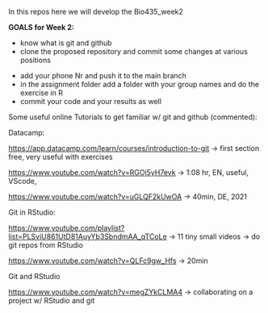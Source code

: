 In this repos here we will develop the Bio435_week2

__GOALS for Week 2:__
* know what is git and github
* clone the proposed repository and commit some changes at various positions
+ add your phone Nr and push it to the main branch
+ in the assignment folder add a folder with your group names and do the exercise in R
+ commit your code and your results as well 



Some useful online Tutorials to get familiar w/ git and github (commented):

Datacamp:

https://app.datacamp.com/learn/courses/introduction-to-git
-> first section free, very useful with exercises

https://www.youtube.com/watch?v=RGOj5yH7evk
-> 1:08 hr, EN, useful, VScode, 

https://www.youtube.com/watch?v=uGLQF2kUwOA
-> 40min, DE, 2021

Git in RStudio:

https://www.youtube.com/playlist?list=PLSviU861UtD81AuyYb3SbndmAA_qTCoLe
-> 11 tiny small videos
-> do git repos from RStudio

https://www.youtube.com/watch?v=QLFc9gw_Hfs
-> 20min



Git and RStudio

https://www.youtube.com/watch?v=megZYkCLMA4
-> collaborating on a project w/ RStudio and git








